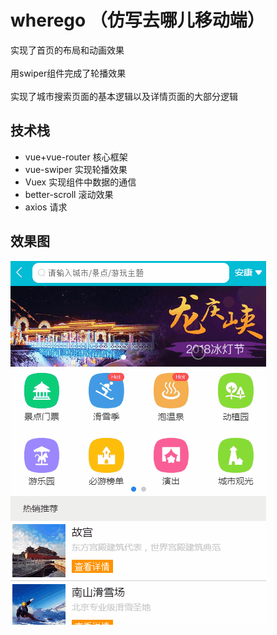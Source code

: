  wherego （仿写去哪儿移动端）
 =============
  实现了首页的布局和动画效果<br>
  <br>
  用swiper组件完成了轮播效果<br>
  <br>
  实现了城市搜索页面的基本逻辑以及详情页面的大部分逻辑

## 技术栈
* vue+vue-router 核心框架<br>
* vue-swiper  实现轮播效果<br>
* Vuex  实现组件中数据的通信<br>
* better-scroll 滚动效果<br>
* axios 请求<br>
  
## 效果图
![image](https://github.com/maoyaoya/wherego/blob/master/static/display/show-home.gif)
